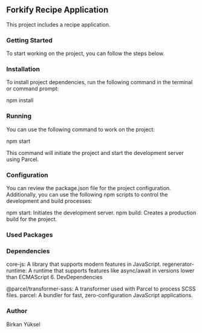 ## Forkify Recipe Application

This project includes a recipe application.

### Getting Started

To start working on the project, you can follow the steps below.

### Installation

To install project dependencies, run the following command in the terminal or command prompt:

npm install

### Running

You can use the following command to work on the project:

npm start

This command will initiate the project and start the development server using Parcel.

### Configuration

You can review the package.json file for the project configuration. Additionally, you can use the following npm scripts to control the development and build processes:

npm start: Initiates the development server.
npm build: Creates a production build for the project.

### Used Packages

### Dependencies

core-js: A library that supports modern features in JavaScript.
regenerator-runtime: A runtime that supports features like async/await in versions lower than ECMAScript 6.
DevDependencies

@parcel/transformer-sass: A transformer used with Parcel to process SCSS files.
parcel: A bundler for fast, zero-configuration JavaScript applications.

### Author

Birkan Yüksel
